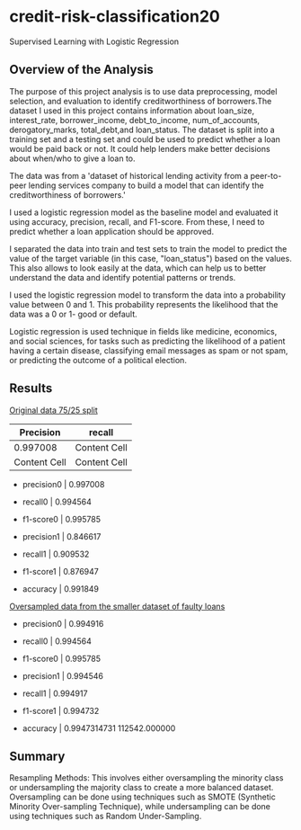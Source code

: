# credit-risk-classification20
Supervised Learning with Logistic Regression

## Overview of the Analysis

The purpose of this project analysis is to use data preprocessing, model selection, and evaluation to identify creditworthiness of borrowers.The dataset I used in this project contains information about loan_size, interest_rate, borrower_income, debt_to_income, num_of_accounts, derogatory_marks, total_debt,and loan_status. The dataset is split into a training set and a testing set and could be used to predict whether a loan would be paid back or not. It could help lenders make better decisions about when/who to give a loan to.

The data was from a 'dataset of historical lending activity from a peer-to-peer lending services company to build a model that can identify the creditworthiness of borrowers.'
 
I used a logistic regression model as the baseline model and evaluated it using accuracy, precision, recall, and F1-score. From these, I need to predict whether a loan application should be approved.
 
I separated the data into train and test sets to train the model to predict the value of the target variable (in this case, "loan_status") based on the values. This also allows to look easily at the data, which can help us to better understand the data and identify potential patterns or trends.
 
I used the logistic regression model to transform the data into a probability value between 0 and 1. This probability represents the likelihood that the data was a 0 or 1- good or default. 

Logistic regression is used technique in fields like medicine, economics, and social sciences, for tasks such as predicting the likelihood of a patient having a certain disease, classifying email messages as spam or not spam, or predicting the outcome of a political election.

## Results
<u>Original data 75/25 split</u>


|  Precision    |  recall       |
| ------------- | ------------- |
| 0.997008      | Content Cell  |
| Content Cell  | Content Cell  |


* precision0  | 0.997008 
* recall0     | 0.994564
* f1-score0   | 0.995785

* precision1  | 0.846617 
* recall1     | 0.909532
* f1-score1   | 0.876947

* accuracy    | 0.991849


<u>Oversampled data from the smaller dataset of faulty loans</u>

* precision0  | 0.994916 
* recall0     | 0.994564
* f1-score0   | 0.995785

* precision1  | 0.994546 
* recall1     | 0.994917
* f1-score1   | 0.994732

* accuracy    | 0.9947314731  112542.000000

## Summary 
Resampling Methods: This involves either oversampling the minority class or undersampling the majority class to create a more balanced dataset. Oversampling can be done using techniques such as SMOTE (Synthetic Minority Over-sampling Technique), while undersampling can be done using techniques such as Random Under-Sampling.


